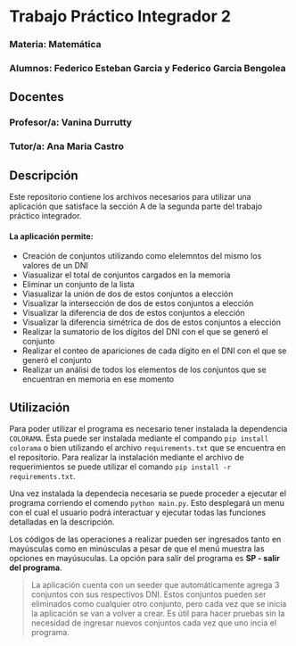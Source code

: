 # Trabajo Práctico Integrador 2
### Materia: Matemática
### Alumnos: Federico Esteban Garcia y Federico Garcia Bengolea

## Docentes
### Profesor/a: Vanina Durrutty
### Tutor/a: Ana Maria Castro

## Descripción
Este repositorio contiene los archivos necesarios para utilizar una aplicación que satisface la sección A de la segunda parte del trabajo práctico integrador.
#### La aplicación permite:
* Creación de conjuntos utilizando como elelemntos del mismo los valores de un DNI
* Viasualizar el total de conjuntos cargados en la memoria
* Eliminar un conjunto de la lista
* Viasualizar la unión de dos de estos conjuntos a elección
* Visualizar la intersección de dos de estos conjuntos a elección
* Visualizar la diferencia de dos de estos conjuntos a elección
* Visualizar la diferencia simétrica de dos de estos conjuntos a elección
* Realizar la sumatorio de los dígitos del DNI con el que se generó el conjunto
* Realizar el conteo de apariciones de cada dígito en el DNI con el que se generó el conjunto
* Realizar un análisi de todos los elementos de los conjuntos que se encuentran en memoria en ese momento

## Utilización
Para poder utilizar el programa es necesario tener instalada la dependencia `COLORAMA`. Ésta puede ser instalada mediante el compando `pip install colorama` o bien utilizando el archivo `requirements.txt` que se encuentra en el repositorio. Para realizar la instalación mediante el archivo de requerimientos se puede utilizar el comando `pip install -r requirements.txt`.

Una vez instalada la dependecia necesaria se puede proceder a ejecutar el programa corriendo el comendo `python main.py`. Esto desplegará un menu con el cual el usuario podrá interactuar y ejecutar todas las funciones detalladas en la descripción.

Los códigos de las operaciones a realizar pueden ser ingresados tanto en mayúsculas como en minúsculas a pesar de que el menú muestra las opciones en mayúsuculas. La opción para salir del programa es **SP - salir del programa**.

>La aplicación cuenta con un seeder que automáticamente agrega 3 conjuntos con sus respectivos DNI. Estos conjuntos pueden ser eliminados como cualquier otro conjunto, pero cada vez que se inicia la aplicación se van a volver a crear. Es útil para hacer pruebas sin la necesidad de ingresar nuevos conjuntos cada vez que uno incia el programa.

